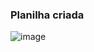 ### Planilha criada 

![image](https://github.com/Torress01/Excel-Auto/assets/110953246/15bf396d-a34c-42b2-93e7-66af2bce11a6)

